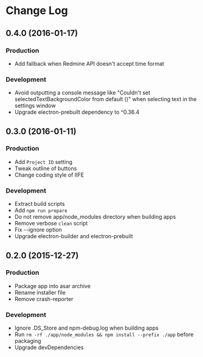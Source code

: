 # Change Log 

## 0.4.0 (2016-01-17)

### Production

* Add fallback when Redmine API doesn't accept time format

### Development

* Avoid outputting a console message like "Couldn't set selectedTextBackgroundColor from default ()" when selecting text in the settings window
* Upgrade electron-prebuilt dependency to ^0.36.4

## 0.3.0 (2016-01-11)

### Production

* Add `Project ID` setting
* Tweak outline of buttons
* Change coding style of IIFE

### Development

* Extract build scripts
* Add `npm run prepare`
* Do not remove app/node_modules directory when building apps
* Remove verbose `clean` script
* Fix --ignore option
* Upgrade electron-builder and electron-prebuilt

## 0.2.0 (2015-12-27)

### Production

* Package app into asar archive
* Rename installer file
* Remove crash-reporter

### Development

* Ignore .DS_Store and npm-debug.log when building apps
* Run `rm -rf ./app/node_modules && npm install --prefix ./app` before packaging
* Upgrade devDependencies
